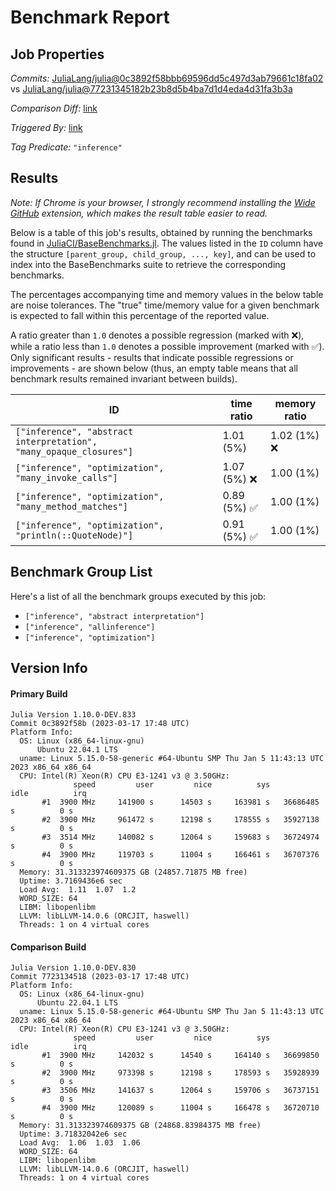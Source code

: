 # Benchmark Report

## Job Properties

*Commits:* [JuliaLang/julia@0c3892f58bbb69596dd5c497d3ab79661c18fa02](https://github.com/JuliaLang/julia/commit/0c3892f58bbb69596dd5c497d3ab79661c18fa02) vs [JuliaLang/julia@77231345182b23b8d5b4ba7d1d4eda4d31fa3b3a](https://github.com/JuliaLang/julia/commit/77231345182b23b8d5b4ba7d1d4eda4d31fa3b3a)

*Comparison Diff:* [link](https://github.com/JuliaLang/julia/compare/77231345182b23b8d5b4ba7d1d4eda4d31fa3b3a..0c3892f58bbb69596dd5c497d3ab79661c18fa02)

*Triggered By:* [link](https://github.com/JuliaLang/julia/pull/49030#issuecomment-1474219777)

*Tag Predicate:* `"inference"`

## Results

*Note: If Chrome is your browser, I strongly recommend installing the [Wide GitHub](https://chrome.google.com/webstore/detail/wide-github/kaalofacklcidaampbokdplbklpeldpj?hl=en)
extension, which makes the result table easier to read.*

Below is a table of this job's results, obtained by running the benchmarks found in
[JuliaCI/BaseBenchmarks.jl](https://github.com/JuliaCI/BaseBenchmarks.jl). The values
listed in the `ID` column have the structure `[parent_group, child_group, ..., key]`,
and can be used to index into the BaseBenchmarks suite to retrieve the corresponding
benchmarks.

The percentages accompanying time and memory values in the below table are noise tolerances. The "true"
time/memory value for a given benchmark is expected to fall within this percentage of the reported value.

A ratio greater than `1.0` denotes a possible regression (marked with :x:), while a ratio less
than `1.0` denotes a possible improvement (marked with :white_check_mark:). Only significant results - results
that indicate possible regressions or improvements - are shown below (thus, an empty table means that all
benchmark results remained invariant between builds).

| ID | time ratio | memory ratio |
|----|------------|--------------|
| `["inference", "abstract interpretation", "many_opaque_closures"]` | 1.01 (5%)  | 1.02 (1%) :x: |
| `["inference", "optimization", "many_invoke_calls"]` | 1.07 (5%) :x: | 1.00 (1%)  |
| `["inference", "optimization", "many_method_matches"]` | 0.89 (5%) :white_check_mark: | 1.00 (1%)  |
| `["inference", "optimization", "println(::QuoteNode)"]` | 0.91 (5%) :white_check_mark: | 1.00 (1%)  |

## Benchmark Group List

Here's a list of all the benchmark groups executed by this job:

- `["inference", "abstract interpretation"]`
- `["inference", "allinference"]`
- `["inference", "optimization"]`

## Version Info

#### Primary Build

```
Julia Version 1.10.0-DEV.833
Commit 0c3892f58b (2023-03-17 17:48 UTC)
Platform Info:
  OS: Linux (x86_64-linux-gnu)
      Ubuntu 22.04.1 LTS
  uname: Linux 5.15.0-58-generic #64-Ubuntu SMP Thu Jan 5 11:43:13 UTC 2023 x86_64 x86_64
  CPU: Intel(R) Xeon(R) CPU E3-1241 v3 @ 3.50GHz: 
              speed         user         nice          sys         idle          irq
       #1  3900 MHz     141900 s      14503 s     163981 s   36686485 s          0 s
       #2  3900 MHz     961472 s      12198 s     178555 s   35927138 s          0 s
       #3  3514 MHz     140082 s      12064 s     159683 s   36724974 s          0 s
       #4  3900 MHz     119703 s      11004 s     166461 s   36707376 s          0 s
  Memory: 31.313323974609375 GB (24857.71875 MB free)
  Uptime: 3.7169436e6 sec
  Load Avg:  1.11  1.07  1.2
  WORD_SIZE: 64
  LIBM: libopenlibm
  LLVM: libLLVM-14.0.6 (ORCJIT, haswell)
  Threads: 1 on 4 virtual cores

```

#### Comparison Build

```
Julia Version 1.10.0-DEV.830
Commit 7723134518 (2023-03-17 17:48 UTC)
Platform Info:
  OS: Linux (x86_64-linux-gnu)
      Ubuntu 22.04.1 LTS
  uname: Linux 5.15.0-58-generic #64-Ubuntu SMP Thu Jan 5 11:43:13 UTC 2023 x86_64 x86_64
  CPU: Intel(R) Xeon(R) CPU E3-1241 v3 @ 3.50GHz: 
              speed         user         nice          sys         idle          irq
       #1  3900 MHz     142032 s      14540 s     164140 s   36699850 s          0 s
       #2  3900 MHz     973398 s      12198 s     178593 s   35928939 s          0 s
       #3  3506 MHz     141637 s      12064 s     159706 s   36737151 s          0 s
       #4  3900 MHz     120089 s      11004 s     166478 s   36720710 s          0 s
  Memory: 31.313323974609375 GB (24868.83984375 MB free)
  Uptime: 3.71832042e6 sec
  Load Avg:  1.06  1.03  1.06
  WORD_SIZE: 64
  LIBM: libopenlibm
  LLVM: libLLVM-14.0.6 (ORCJIT, haswell)
  Threads: 1 on 4 virtual cores

```
